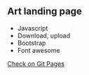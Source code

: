 ## Art landing page

- Javascript
- Download, upload
- Bootstrap
- Font awesome

[Check on Git Pages](https://vhludnev.github.io/pictures-art)
